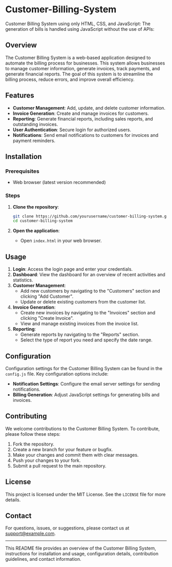 # Customer-Billing-System

Customer Billing System using only HTML, CSS, and JavaScript:
The generation of bills is handled using JavaScript without the use of APIs:


## Overview

The Customer Billing System is a web-based application designed to automate the billing process for businesses. This system allows businesses to manage customer information, generate invoices, track payments, and generate financial reports. The goal of this system is to streamline the billing process, reduce errors, and improve overall efficiency.

## Features

- **Customer Management**: Add, update, and delete customer information.
- **Invoice Generation**: Create and manage invoices for customers.
- **Reporting**: Generate financial reports, including sales reports, and outstanding invoices.
- **User Authentication**: Secure login for authorized users.
- **Notifications**: Send email notifications to customers for invoices and payment reminders.

## Installation

### Prerequisites

- Web browser (latest version recommended)

### Steps

1. **Clone the repository**:
   ```bash
   git clone https://github.com/yourusername/customer-billing-system.git
   cd customer-billing-system
   ```

2. **Open the application**:
   - Open `index.html` in your web browser.

## Usage

1. **Login**: Access the login page and enter your credentials.
2. **Dashboard**: View the dashboard for an overview of recent activities and statistics.
3. **Customer Management**:
   - Add new customers by navigating to the "Customers" section and clicking "Add Customer".
   - Update or delete existing customers from the customer list.
4. **Invoice Generation**:
   - Create new invoices by navigating to the "Invoices" section and clicking "Create Invoice".
   - View and manage existing invoices from the invoice list.
5. **Reporting**:
   - Generate reports by navigating to the "Reports" section.
   - Select the type of report you need and specify the date range.

## Configuration

Configuration settings for the Customer Billing System can be found in the `config.js` file. Key configuration options include:

- **Notification Settings**: Configure the email server settings for sending notifications.
- **Billing Generation**: Adjust JavaScript settings for generating bills and invoices.

## Contributing

We welcome contributions to the Customer Billing System. To contribute, please follow these steps:

1. Fork the repository.
2. Create a new branch for your feature or bugfix.
3. Make your changes and commit them with clear messages.
4. Push your changes to your fork.
5. Submit a pull request to the main repository.

## License

This project is licensed under the MIT License. See the `LICENSE` file for more details.

## Contact

For questions, issues, or suggestions, please contact us at support@example.com.

---

This README file provides an overview of the Customer Billing System, instructions for installation and usage, configuration details, contribution guidelines, and contact information.

